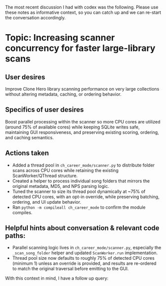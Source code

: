 The most recent discussion I had with codex was the following. Please use these notes as informative context, so you can catch up and we can re-start the conversation accordingly.

# Topic: Increasing scanner concurrency for faster large-library scans

## User desires
Improve Clone Hero library scanning performance on very large collections without altering metadata, caching, or ordering behavior.

## Specifics of user desires
Boost parallel processing within the scanner so more CPU cores are utilized (around 75% of available cores) while keeping SQLite writes safe, maintaining GUI responsiveness, and preserving existing scoring, ordering, and caching semantics.

## Actions taken
- Added a thread pool in `ch_career_mode/scanner.py` to distribute folder scans across CPU cores while retaining the existing ScanWorker/QThread structure.
- Created a helper to process individual song folders that mirrors the original metadata, MD5, and NPS parsing logic.
- Tuned the scanner to size its thread pool dynamically at ~75% of detected CPU cores, with an opt-in override, while preserving batching, ordering, and UI update behavior.
- Ran `python -m compileall ch_career_mode` to confirm the module compiles.

## Helpful hints about conversation & relevant code paths:
- Parallel scanning logic lives in `ch_career_mode/scanner.py`, especially the `_scan_song_folder` helper and updated `ScanWorker.run` implementation.
- Thread pool size now defaults to roughly 75% of detected CPU cores (minimum 1) unless an override is provided, and results are re-ordered to match the original traversal before emitting to the GUI.

With this context in mind, I have a follow up query:
